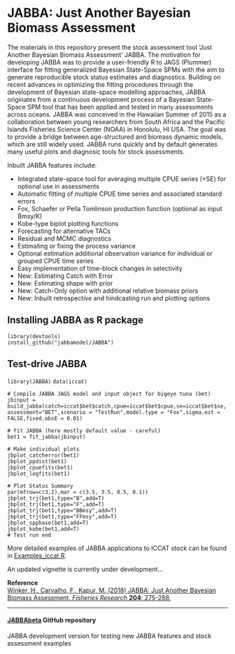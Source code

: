# JABBA: Just Another Bayesian Biomass Assessment
The materials in this repository present the stock assessment tool ‘Just Another Bayesian Biomass Assessment’ JABBA. The motivation for developing JABBA was to provide a user-friendly R to JAGS (Plummer) interface for fitting generalized Bayesian State-Space SPMs with the aim to generate reproducible stock status estimates and diagnostics. Building on recent advances in optimizing the fitting procedures through the development of Bayesian state-space modelling approaches, JABBA originates from a continuous development process of a Bayesian State-Space SPM tool that has been applied and tested in many assessments across oceans. JABBA was conceived in the Hawaiian Summer of 2015 as a collaboration between young researchers from South Africa and the Pacific Islands Fisheries Science Center (NOAA) in Honolulu, HI USA. The goal was to provide a bridge between age-structured and biomass dynamic models, which are still widely used. JABBA runs quickly and by default generates many useful plots and diagnosic tools for stock assessments.

Inbuilt JABBA features include:

+ Integrated state-space tool for averaging multiple CPUE series (+SE) for optional use in assessments
+ Automatic fitting of multiple CPUE time series and associated standard errors
+ Fox, Schaefer or Pella Tomlinson production function (optional as input Bmsy/K)
+ Kobe-type biplot plotting functions 
+ Forecasting for alternative TACs 
+ Residual and MCMC diagnostics 
+ Estimating or fixing the process variance
+ Optional estimation additional observation variance for individual or grouped CPUE time series
+ Easy implementation of time-block changes in selectivity
+ New: Estimating Catch with Error 
+ New: Estimating shape with prior
+ New: Catch-Only option with additional relative biomass priors
+ New: Inbuilt retrospective and hindcasting run and plotting options 

## Installing JABBA as R package

`library(devtools)` <br>
`install_github("jabbamodel/JABBA")`

## Test-drive JABBA

`library(JABBA)`
`data(iccat)`<br>

`# Compile JABBA JAGS model and input object for bigeye tuna (bet)`<br>
`jbinput = build_jabba(catch=iccat$bet$catch,cpue=iccat$bet$cpue,se=iccat$bet$se,assessment="BET",scenario = "TestRun",model.type = "Fox",sigma.est = FALSE,fixed.obsE = 0.01)`

`# Fit JABBA (here mostly default value - careful)`<br>
`bet1 = fit_jabba(jbinput)`

`# Make individual plots` <br>
`jbplot_catcherror(bet1)` <br>
`jbplot_ppdist(bet1)`     <br>
`jbplot_cpuefits(bet1)`<br>
`jbplot_logfits(bet1)`<br>

`# Plot Status Summary` <br>
`par(mfrow=c(3,2),mar = c(3.5, 3.5, 0.5, 0.1))` <br>
`jbplot_trj(bet1,type="B",add=T)` <br>
`jbplot_trj(bet1,type="F",add=T)` <br>
`jbplot_trj(bet1,type="BBmsy",add=T)`<br>
`jbplot_trj(bet1,type="FFmsy",add=T)`<br>
`jbplot_spphase(bet1,add=T)`<br>
`jbplot_kobe(bet1,add=T)`<br>
`# Test run end`

More detailed examples of JABBA applications to ICCAT stock can be found in [Examples_iccat.R](https://github.com/jabbamodel/JABBA/blob/master/Example/Examples_iccat.R).

An updated vignette is currently under development...

**Reference**  
[Winker, H., Carvalho, F., Kapur, M. (2018) <U>JABBA: Just Another Bayesian Biomass Assessment.</U> *Fisheries 
Research* **204**: 275-288.](https://www.sciencedirect.com/science/article/pii/S0165783618300845)   


--------------------------------------------------------------------------------

#### [JABBAbeta](https://github.com/Henning-Winker/JABBAbeta) GitHub repository
JABBA development version for testing new JABBA features and stock assessment examples 
